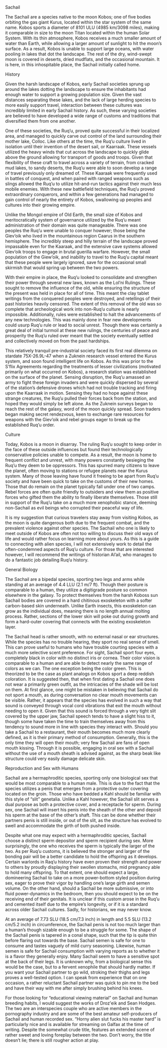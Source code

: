 Sachail

The Sachail are a species native to the moon Kobos; one of five bodies orbiting the gas giant Kurus, located within the star system of the same name. Kobos sports a diameter of 8101 ULU (4985 km/3098 miles), making it comparable in size to the moon Titan located within the human Solar System. With its thin atmosphere, Kobos receives a much smaller amount of water than Earth, while allowing a larger amount of sunlight to hit the moon’s surface. As a result, Kobos is unable to support large oceans, with water pooling in lakes that dot the landscape. The rest of the dry, wind-swept moon is covered in deserts, dried mudflats, and the occasional mountain. It is here, in this inhospitable place, the Sachail initially called home. 

History

Given the harsh landscape of Kobos, early Sachail societies sprung up around the lakes dotting the landscape to ensure the inhabitants had enough water to support a growing population size. Given the vast distances separating these lakes, and the lack of large herding species to more easily support travel, interaction between these cultures was incredibly limited in early Sachail history. As such, these varying societies are believed to have developed a wide range of customs and traditions that diversified them from one another. 

One of these societies, the Ruq’u, proved quite successful in their localized area, and managed to quickly carve out control of the land surrounding their mother lake, Colloc. Like others at the time, the Ruq’u culture lived in isolation until their invention of the desert sail, or Kaarraak. These vessels utilized the heavy winds that cut across the landscape to quickly glide above the ground allowing for transport of goods and troops. Given that flexibility of these craft to travel across a variety of terrain, from cracked mud lakes, to sandy deserts, the Ruq’u were able to soon develop a range of travel previously only dreamed of. These Kaaraak were frequently used in battles of conquest, and when paired with ranged weapons such as slings allowed the Ruq’u to utilize hit-and-run tactics against their much less mobile enemies. With these new battlefield techniques, the Ruq’u proved extraordinary conquerors, and within a few generations had managed to gain control of nearly the entirety of Kobos, swallowing up peoples and cultures into their growing empire.

Unlike the Mongol empire of Old Earth, the small size of Kobos and meritocratically system of governance utilized by the Ruq’u meant administration of their domain was quite manageable. There was one peoples the Ruq’u were unable to conquer however; those being the Giev’oik who lived in the mountainous region Caarus in the southern hemisphere. The incredibly steep and hilly terrain of the landscape proved impassable even for the Kaaraak, and the extensive cave systems allowed Giev’oik troops to engage in brutal guerilla warfare. However, the small population of the Giew’oik, and inability to travel to the Ruq’u capital meant that these people were largely ignored, save for the occasional small skirmish that would spring up between the two powers. 

With their empire in place, the Ruq’u looked to consolidate and strengthen their power through several new laws, known as the Lol’ni Rulings. These sought to remove the influence of the old, while ensuring the structure of the present was held in place for all of time. This meant the clay tablet writings from the conquered peoples were destroyed, and retellings of their past histories heavily censored. The extent of this removal of the old was so complete that archeological work into non-Ruq’u culture is nearly impossible. Additionally, rules were established to halt the advancements of any new technologies. This was mainly done in fear new developments could usurp Ruq’u rule or lead to social unrest. Though there was certainly a great deal of initial turmoil at these new rulings, the centuries of peace and prosperity the Ruq’u ruled over meant that the society eventually settled and collectively moved on from the past hardships.

This relatively tranquil pre-industrial society faced its first real dilemma on stardate 75X-26.9L-47 when a Zuknein research vessel entered the Kurus system, and soon found intelligent life on Kobos. As this was prior to the S’flix Agreements regarding the treatments of lesser civilizations (motivated primarily on what occurred on Kobos), a research station was established on the surface of the planet. Sensing disruption, the Ruq’u amassed an army to fight these foreign invaders and were quickly dispersed by several of the station’s defensive drones which had not trouble tracking and firing upon the Kaarraak in motion. Sensing they had no hope against these strange creatures, the Ruq’u pulled their forces back from the station, and hoped they would simply be left alone. As the Zuknein surveys began to reach the rest of the galaxy, word of the moon quickly spread. Soon traders began making secret rendezvous, keen to exchange rare resources for weapons with the Giev’oik and rebel groups eager to break up the established Ruq’u order.

Culture

Today, Kobos is a moon in disarray. The ruling Ruq’u sought to keep order in the face of these outside influences but found their technologically conservative policies unable to compete. As a result, the moon is home to frequent conflict and unrest, with many powers constantly besieging the Ruq’u they deem to be oppressors. This has spurred many citizens to leave the planet, often moving to stations or refugee planets near the Kurus system. Many of those leaving have found it freeing to be apart from Ruq’u society and have been quick to take on the customs of their new homes. Those that do remain on the planet typically fall under one of two camps. Rebel forces are often quite friendly to outsiders and view them as positive forces who gifted them the ability to finally liberate themselves. Those still in support of the Ruq’u take on a much more xenophobic stance, deeming non-Sachail as evil beings who corrupted their peaceful way of life. 

It is my suggestion that curious travelers stay away from visiting Kobos, as the moon is quite dangerous both due to the frequent combat, and the prevalent violence against other species. The Sachail who one is likely to meet outside of Kobos are often not too willing to discuss their old ways of life and would rather focus on learning more about yours. As this is a guide to connecting with alien species, I will not extensively work to detail the often-condemned aspects of Ruq’u culture. For those that are interested however, I will recommend the writings of historian Al’ail, who manages to do a fantastic job detailing Ruq’u history.

General Biology

The Sachail are a bipedal species, sporting two legs and arms while standing at an average of 4.4 LLU (2.1 m/7 ft). Though their posture is comparable to a human, they utilize a digitigrade posture so common elsewhere in the galaxy. To protect themselves from the harsh Koboss sun Sachail bodies are covered in a hard chitinous exoskeleton with a softer carbon-based skin underneath. Unlike Earth insects, this exoskeleton can grow as the individual does, meaning there is no length annual molting process. Rather, sections of the lower skin will poke out during growth and form a hard-outer covering that connects with the existing exoskeleton layer. 

The Sachail head is rather smooth, with no external nasal or ear structures. While the species has no trouble hearing, they sport no real sense of smell. This can prove useful to humans who have trouble courting species with a much more selective scent preference. For sight, Sachail sport four eyes, completely black in color with no distinct iris or cornea. Their color vision is comparable to a human and are able to detect nearly the same range of colors as we can. The one exception being the color green. This is theorized to be the case as plant analogs on Kobos sport a deep reddish coloration. It is suggested then, that when first dating a Sachail one does not wear a primarily green outfit, as the intricacies of the shade will be lost on them. At first glance, one might be mistaken in believing that Sachail do not sport a mouth, as during conversation no clear mouth movements can be visible. Rather, it appears that the species has evolved in such a way that sound is conveyed through vocal cord vibrations that exit the mouth without needing to open it. Given that this sound is forced through a very tight slit covered by the upper jaw, Sachail speech tends to have a slight hiss to it, though some have taken the time to train themselves away from this tendency to sound more in line with species they interact with. Should you take a Sachail to a restaurant, their mouth becomes much more clearly defined, as it is their primary method of consumption. Generally, this is the only time they will open their mouth; very few Sachail are fans of open mouth kissing. Through it is possible, engaging in oral sex with a Sachail without the use of a mouth sheath is advised against, as the sharp beak like structure could very easily damage delicate skin. 

Reproduction and Sex with Humans

Sachail are a hermaphroditic species, sporting only one biological sex that would be most comparable to a human male. This is due to the fact that the species utilizes a penis that emerges from a protective outer covering located on the groin. Those who have bedded a Kahl should be familiar with this style of “slit” genetalia. Unlike a Kahl however, the Sachail slit serves a dual purpose as both a protective cover, and a receptacle for sperm. During sex, one Sachail will insert his penis into the sheath of the other and deposit his sperm at the base of the other’s shaft. This can be done whether their partners penis is still inside, or out of the slit, as the structure has evolved to swell and accommodate the girth of both pushed inside. 

Despite what one may expect with a hermaphroditic species, Sachail choose a distinct sperm depositor and sperm recipient during sex. More surprisingly, the one who receives the sperm is typically the larger of the two. As per Ruq’u customs, it is believed the stronger and larger of the bonding pair will be a better candidate to hold the offspring as it develops. Certain warlords in Raq’u history have even proven their strength and power to others by proudly displaying their swollen stomachs, mid pregnancy able to hold many offspring. To that extent, one should expect a large, domineering Sachail to take on a more power-bottom styled position during sex, eager to prove their vigor by handling one’s large girth and semen volume. On the other hand, should a Sachail be more submissive, or into fluid power-dynamics in the bedroom, then you should expect to be on the receiving end of their genitals. It is unclear if this custom arose in the Ruq’u and cemented itself due to the empire’s longevity, or if it is a standard across older Sachail cultures. Sadly, for historians, we may never know. 

At an average of 7.73 SLU (18.5 cm/7.3 inch) in length and 5.5 SLU (13.2 cm/5.2 inch) in circumference, the Sachail penis is not too much larger than a human’s though sizable enough to be a struggle for some. The shape of the Sachail penis is tapered in a conal shape, such that the tip is quite thin before flaring out towards the base. Sachail semen is safe for one to consume and tastes vaguely of mild curry seasoning. Likewise, human semen is safe for Sachail consumption with varying reports as to whether it is a flavor they generally enjoy. 
Many Sachail seem to have a sensitive spot at the back of their legs. It is unknown why, from a biological sense this would be the case, but to a fervent xenophile that should hardly matter. If you want your Sachail partner to go wild, stroking their thighs and legs proves a well-tested option. I can speak from experience that on one occasion, a rather reluctant Sachail partner was quick to pin me to the bed and have their way with me after simply brushing behind his knees. 

For those looking for “educational viewing material” on Sachail and human breeding habits, I would suggest the works of Droz'eik and Sean Hodges. The two are an interspecies couple who are active members in the pornography industry and are some of the best amateur self-producers of Sachail and human recorded sex. “Horny alien slut fucks his master hard” is particularly nice and is available for streaming on Galfax at the time of writing. Despite the somewhat crude title, features an extended scene of rather sweet and loving foreplay between the two. Don’t worry, the title doesn’t lie; there is still rougher action at play.
